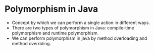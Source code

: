 # Polymorphism in Java

- Concept by which we can perform a single action in different ways.
- There are two types of polymorphism in Java: compile-time polymorphism and runtime polymorphism.
- We can perform polymorphism in java by method overloading and method overriding.
